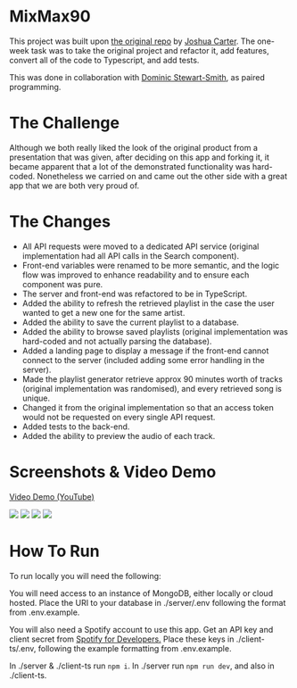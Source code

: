 # MixMax90

This project was built upon [the original repo](https://github.com/joshuajcarter/mixmax90) by [Joshua Carter](https://joshuajcarter.com/).
The one-week task was to take the original project and refactor it, add features, convert all of the code to Typescript, and add tests.

This was done in collaboration with [Dominic Stewart-Smith](dominicstewartsmith), as paired programming.

# The Challenge

Although we both really liked the look of the original product from a presentation that was given, after deciding on this app and forking it, it became apparent that a lot of the demonstrated functionality was hard-coded. Nonetheless we carried on and came out the other side with a great app that we are both very proud of.

# The Changes

- All API requests were moved to a dedicated API service (original implementation had all API calls in the Search component).
- Front-end variables were renamed to be more semantic, and the logic flow was improved to enhance readability and to ensure each component was pure.
- The server and front-end was refactored to be in TypeScript.
- Added the ability to refresh the retrieved playlist in the case the user wanted to get a new one for the same artist.
- Added the ability to save the current playlist to a database.
- Added the ability to browse saved playlists (original implementation was hard-coded and not actually parsing the database).
- Added a landing page to display a message if the front-end cannot connect to the server (included adding some error handling in the server).
- Made the playlist generator retrieve approx 90 minutes worth of tracks (original implementation was randomised), and every retrieved song is unique.
- Changed it from the original implementation so that an access token would not be requested on every single API request.
- Added tests to the back-end.
- Added the ability to preview the audio of each track.

# Screenshots & Video Demo

[Video Demo (YouTube)](https://youtu.be/G4hpt0uq8e4)

![](/screenshots/initial-state.png)
![](/screenshots/artist-search.png)
![](/screenshots/playlist-results.png)
![](/screenshots/saved-playlists.png)

# How To Run

To run locally you will need the following:

You will need access to an instance of MongoDB, either locally or cloud hosted.
Place the URI to your database in ./server/.env following the format from .env.example.

You will also need a Spotify account to use this app.
Get an API key and client secret from [Spotify for Developers.](https://developer.spotify.com/documentation/web-api)
Place these keys in ./client-ts/.env, following the example formatting from .env.example.

In ./server & ./client-ts run `npm i`.
In ./server run `npm run dev`, and also in ./client-ts.
